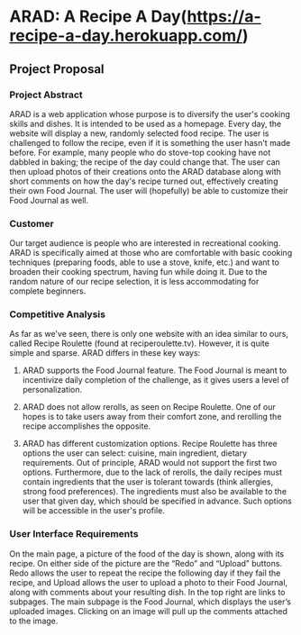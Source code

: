 # ARAD: A Recipe A Day(https://a-recipe-a-day.herokuapp.com/)
## Project Proposal
 
### Project Abstract
ARAD is a web application whose purpose is to diversify the user's cooking skills and dishes. It is intended to be used as a homepage. Every day, the website will display a new, randomly selected food recipe. The user is challenged to follow the recipe, even if it is something the user hasn't made before. For example, many people who do stove-top cooking have not dabbled in baking; the recipe of the day could change that. The user can then upload photos of their creations onto the ARAD database along with short comments on how the day's recipe turned out, effectively creating their own Food Journal. The user will (hopefully) be able to customize their Food Journal as well.
 
### Customer
Our target audience is people who are interested in recreational cooking. ARAD is specifically aimed at those who are comfortable with basic cooking techniques (preparing foods, able to use a stove, knife, etc.) and want to broaden their cooking spectrum, having fun while doing it. Due to the random nature of our recipe selection, it is less accommodating for complete beginners.
 
### Competitive Analysis
As far as we've seen, there is only one website with an idea similar to ours, called Recipe Roulette (found at reciperoulette.tv). However, it is quite simple and sparse. ARAD differs in these key ways:
 
1) ARAD supports the Food Journal feature. The Food Journal is meant to incentivize daily completion of the challenge, as it gives users a level of personalization.
 
2) ARAD does not allow rerolls, as seen on Recipe Roulette. One of our hopes is to take users away from their comfort zone, and rerolling the recipe accomplishes the opposite.
 
3) ARAD has different customization options. Recipe Roulette has three options the user can select: cuisine, main ingredient, dietary requirements. Out of principle, ARAD would not support the first two options. Furthermore, due to the lack of rerolls, the daily recipes must  contain ingredients that the user is tolerant towards (think allergies, strong food preferences). The ingredients must also be available to the user that given day, which should be specified in advance. Such options will be accessible in the user's profile.
 
### User Interface Requirements
On the main page, a picture of the food of the day is shown, along with its recipe. On either side of the picture are the “Redo” and “Upload” buttons. Redo allows the user to repeat the recipe the following day if they fail the recipe, and Upload allows the user to upload a photo to their Food Journal, along with comments about your resulting dish. In the top right are links to subpages. The main subpage is the Food Journal, which displays the user’s uploaded images. Clicking on an image will pull up the comments attached to the image.
